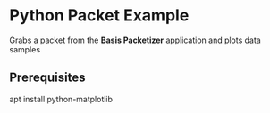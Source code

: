 # Python Packet Example

Grabs a packet from the **Basis Packetizer** application and plots data samples

## Prerequisites
apt install python-matplotlib

